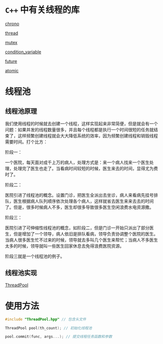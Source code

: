 # `C++` 中有关线程的库

[chrono](./note/chrono.md)

[thread](./note/thread.md)

[mutex](./note/mutex.md)

[condition_variable](./note/condition_variable.md)

[future](./note/future.md)

[atomic](./note/atomic.md)

# 线程池

## 线程池原理

我们使用线程的时候就去创建一个线程，这样实现起来非常简便，但是就会有一个问题：如果并发的线程数量很多，并且每个线程都是执行一个时间很短的任务就结束了，这样频繁创建线程就会大大降低系统的效率，因为频繁创建线程和销毁线程需要时间。打个比方：

阶段一：

一个医院，每天面对成千上万的病人，处理方式是：来一个病人找来一个医生处理，处理完了医生也走了。当看病时间较短的时候，医生来去的时间，显得尤为费时了。

阶段二：

医院引进了线程池的概念。设置门诊，把医生全派出去坐诊，病人来看病先挂号排队，医生根据病人队列顺序依次处理各个病人，这样就省去医生来来去去的时间了。但是，很多时候病人不多，医生却很多导致很多医生空闲浪费水电资源撒。

阶段三：

医院引进了可伸缩性线程池的概念，如阶段二，但是门诊一开始只派出了部分医生，但是增加了一个领导，病人依旧是排队看病，领导负责协调整个医院的医生。当病人很多医生忙不过来的时候，领导就去多叫几个医生来帮忙；当病人不多医生太多的时候，领导就叫一些医生回家休息去免得浪费医院资源。

阶段三就是一个线程池的例子。

## 线程池实现

[ThreadPool](./src/ThreadPool.hpp)

# 使用方法

```cpp
#include "ThreadPool.hpp" // 包含头文件

ThreadPool pool(th_count); // 初始化线程池

pool.commit(func, args...); // 提交线程任务函数和参数
```